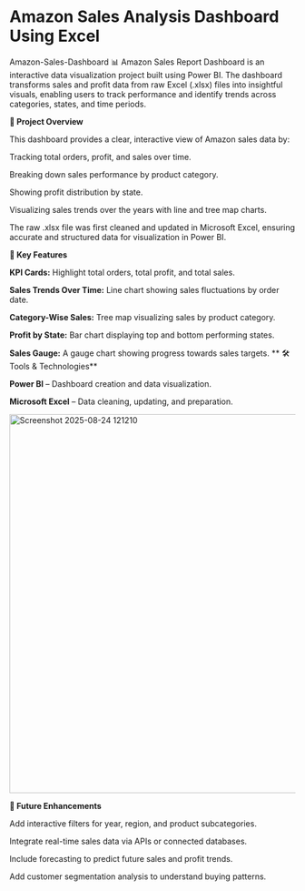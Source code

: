 # Amazon Sales Analysis Dashboard Using Excel
Amazon-Sales-Dashboard 📊 Amazon Sales Report Dashboard is an interactive data visualization project built using Power BI. The dashboard transforms sales and profit data from raw Excel (.xlsx) files into insightful visuals, enabling users to track performance and identify trends across categories, states, and time periods.

**🎯 Project Overview**

This dashboard provides a clear, interactive view of Amazon sales data by:

Tracking total orders, profit, and sales over time.

Breaking down sales performance by product category.

Showing profit distribution by state.

Visualizing sales trends over the years with line and tree map charts.

The raw .xlsx file was first cleaned and updated in Microsoft Excel, ensuring accurate and structured data for visualization in Power BI.

**🔑 Key Features**

**KPI Cards:** Highlight total orders, total profit, and total sales.

**Sales Trends Over Time:** Line chart showing sales fluctuations by order date.

**Category-Wise Sales:** Tree map visualizing sales by product category.

**Profit by State:** Bar chart displaying top and bottom performing states.

**Sales Gauge:** A gauge chart showing progress towards sales targets. ** 🛠 Tools & Technologies**

**Power BI** – Dashboard creation and data visualization.

**Microsoft Excel** – Data cleaning, updating, and preparation.

<img width="1845" height="666" alt="Screenshot 2025-08-24 121210" src="https://github.com/user-attachments/assets/bf1d19d1-cb7e-48ec-8200-07b6ffb86fb0" />


**🚀 Future Enhancements**

Add interactive filters for year, region, and product subcategories.

Integrate real-time sales data via APIs or connected databases.

Include forecasting to predict future sales and profit trends.

Add customer segmentation analysis to understand buying patterns.
